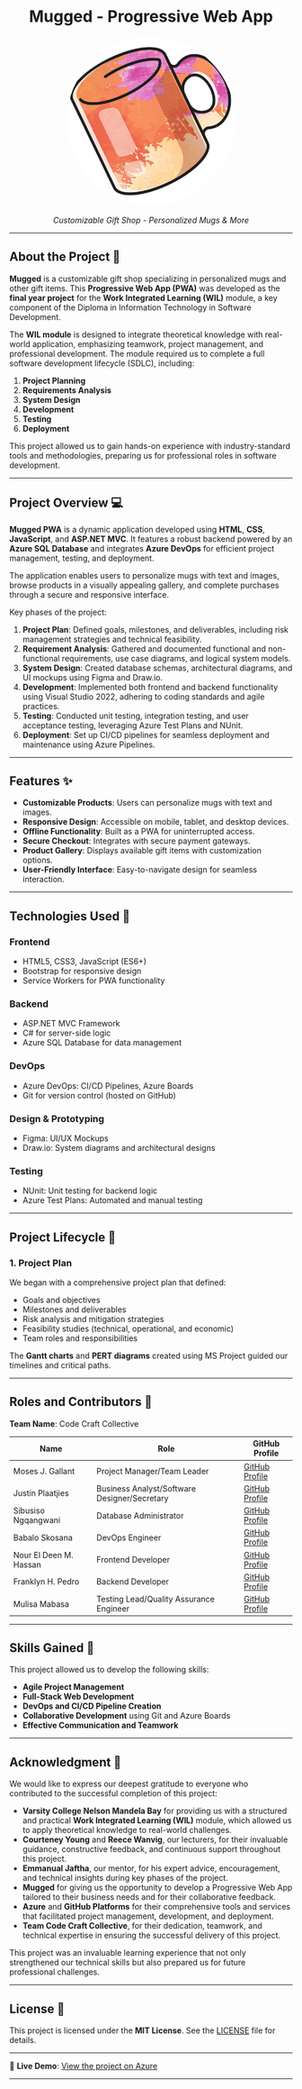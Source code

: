 <div align="center">
  <h1>Mugged - Progressive Web App</h1>
</div>

<div align="center">
  <img src="./mugged-logo.jpg" alt="Mugged Logo" width="300px" style="border-radius: 50%;">
  <p><em>Customizable Gift Shop - Personalized Mugs & More</em></p>
</div>

---

## About the Project 📖  

**Mugged** is a customizable gift shop specializing in personalized mugs and other gift items. This **Progressive Web App (PWA)** was developed as the **final year project** for the **Work Integrated Learning (WIL)** module, a key component of the Diploma in Information Technology in Software Development.  

The **WIL module** is designed to integrate theoretical knowledge with real-world application, emphasizing teamwork, project management, and professional development. The module required us to complete a full software development lifecycle (SDLC), including:  
1. **Project Planning**  
2. **Requirements Analysis**  
3. **System Design**  
4. **Development**  
5. **Testing**  
6. **Deployment**  

This project allowed us to gain hands-on experience with industry-standard tools and methodologies, preparing us for professional roles in software development.  

---

## Project Overview 💻  

**Mugged PWA** is a dynamic application developed using **HTML**, **CSS**, **JavaScript**, and **ASP.NET MVC**. It features a robust backend powered by an **Azure SQL Database** and integrates **Azure DevOps** for efficient project management, testing, and deployment.  

The application enables users to personalize mugs with text and images, browse products in a visually appealing gallery, and complete purchases through a secure and responsive interface.  

Key phases of the project:  
1. **Project Plan**: Defined goals, milestones, and deliverables, including risk management strategies and technical feasibility.  
2. **Requirement Analysis**: Gathered and documented functional and non-functional requirements, use case diagrams, and logical system models.  
3. **System Design**: Created database schemas, architectural diagrams, and UI mockups using Figma and Draw.io.  
4. **Development**: Implemented both frontend and backend functionality using Visual Studio 2022, adhering to coding standards and agile practices.  
5. **Testing**: Conducted unit testing, integration testing, and user acceptance testing, leveraging Azure Test Plans and NUnit.  
6. **Deployment**: Set up CI/CD pipelines for seamless deployment and maintenance using Azure Pipelines.

---

## Features ✨  

- **Customizable Products**: Users can personalize mugs with text and images.  
- **Responsive Design**: Accessible on mobile, tablet, and desktop devices.  
- **Offline Functionality**: Built as a PWA for uninterrupted access.  
- **Secure Checkout**: Integrates with secure payment gateways.  
- **Product Gallery**: Displays available gift items with customization options.  
- **User-Friendly Interface**: Easy-to-navigate design for seamless interaction.  

---

## Technologies Used 🔧  

### **Frontend**  
- HTML5, CSS3, JavaScript (ES6+)  
- Bootstrap for responsive design  
- Service Workers for PWA functionality  

### **Backend**  
- ASP.NET MVC Framework  
- C# for server-side logic  
- Azure SQL Database for data management  

### **DevOps**  
- Azure DevOps: CI/CD Pipelines, Azure Boards  
- Git for version control (hosted on GitHub)  

### **Design & Prototyping**  
- Figma: UI/UX Mockups  
- Draw.io: System diagrams and architectural designs  

### **Testing**  
- NUnit: Unit testing for backend logic  
- Azure Test Plans: Automated and manual testing  

---

## Project Lifecycle 🔄  

### 1. Project Plan  
We began with a comprehensive project plan that defined:  
- Goals and objectives  
- Milestones and deliverables  
- Risk analysis and mitigation strategies  
- Feasibility studies (technical, operational, and economic)  
- Team roles and responsibilities  

The **Gantt charts** and **PERT diagrams** created using MS Project guided our timelines and critical paths.

---

## Roles and Contributors 👥  

**Team Name**: Code Craft Collective  

| Name                         | Role                                   | GitHub Profile                                      |  
|------------------------------|---------------------------------------|---------------------------------------------------|  
| Moses J. Gallant             | Project Manager/Team Leader           | [GitHub Profile](https://github.com/MainG10)      |  
| Justin Plaatjies             | Business Analyst/Software Designer/Secretary | [GitHub Profile](https://github.com/Justinsimplyis) |  
| Sibusiso Ngqangwani          | Database Administrator                | [GitHub Profile](https://github.com/ST10118588)   |  
| Babalo Skosana               | DevOps Engineer                       | [GitHub Profile](https://github.com/ShadyX-Gottwald) |  
| Nour El Deen M. Hassan       | Frontend Developer                    | [GitHub Profile](https://github.com/NoureldeenHassan) |  
| Franklyn H. Pedro            | Backend Developer                     | [GitHub Profile](https://github.com/FranklynPedro) |  
| Mulisa Mabasa                | Testing Lead/Quality Assurance Engineer | [GitHub Profile](https://github.com/Mul)          |  

---

## Skills Gained 🚀  

This project allowed us to develop the following skills:  

- **Agile Project Management**  
- **Full-Stack Web Development**  
- **DevOps and CI/CD Pipeline Creation**  
- **Collaborative Development** using Git and Azure Boards  
- **Effective Communication and Teamwork**  

---

## Acknowledgment 🙏  

We would like to express our deepest gratitude to everyone who contributed to the successful completion of this project:  

- **Varsity College Nelson Mandela Bay** for providing us with a structured and practical **Work Integrated Learning (WIL)** module, which allowed us to apply theoretical knowledge to real-world challenges.  
- **Courteney Young** and **Reece Wanvig**, our lecturers, for their invaluable guidance, constructive feedback, and continuous support throughout this project.  
- **Emmanual Jaftha**, our mentor, for his expert advice, encouragement, and technical insights during key phases of the project.  
- **Mugged** for giving us the opportunity to develop a Progressive Web App tailored to their business needs and for their collaborative feedback.  
- **Azure** and **GitHub Platforms** for their comprehensive tools and services that facilitated project management, development, and deployment.  
- **Team Code Craft Collective**, for their dedication, teamwork, and technical expertise in ensuring the successful delivery of this project.  

This project was an invaluable learning experience that not only strengthened our technical skills but also prepared us for future professional challenges.  

---

## License 📜  

This project is licensed under the **MIT License**. See the [LICENSE](LICENSE) file for details.  

---

🔗 **Live Demo**: [View the project on Azure](#)  

---
